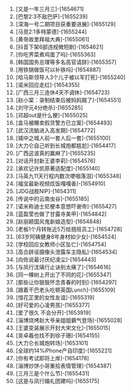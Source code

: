 
1. [又是一年三月三]-[1654671]
1. [巴黎2:3不敌巴萨]-[1655239]
1. [深海一号二期项目获重要进展]-[1655129]
1. [马竞2:1多特蒙德]-[1655244]
1. [黄帝故里拜祖大典]-[1655061]
1. [抖音下架6部违规微短剧]-[1654621]
1. [你吃荠菜煮鸡蛋了吗]-[1655363]
1. [韩国国务总理等多名高官请辞]-[1655357]
1. [用铁锅做饭可以补铁吗]-[1654887]
1. [哈马斯领导人3个儿子被以军打死]-[1655240]
1. [诺米回应走红]-[1654355]
1. [广西三月三连休4天不调休]-[1654723]
1. [赵小棠：录制结束后被妈妈踹了]-[1654551]
1. [刘守元4分绝杀]-[1655285]
1. [邓超out是什么梗]-[1655025]
1. [盒马被曝卖假货警方已立案]-[1654493]
1. [武汉流脑进入高发期]-[1654772]
1. [城中之城人前一套人后一套]-[1655100]
1. [大力仑自己听到长城炮都尴尬]-[1654417]
1. [广西这波真的赢麻了]-[1655235]
1. [对话开封新王婆李莉]-[1654576]
1. [承欢记许凯原著适配度]-[1655140]
1. [马英九11天行程内数次哽咽落泪]-[1655348]
1. [福宝最新视频炫饭嘎嘎香]-[1654910]
1. [JDG战胜NIP]-[1654311]
1. [传说中的云南虫谷]-[1655185]
1. [诺米称迪士尼梗本意想吓谢帝]-[1655427]
1. [蓝盈莹也做了甘露寺美甲]-[1654842]
1. [赵丽颖国风鬼新娘造型]-[1654848]
1. [老板1个月转账近5万给翘班员工]-[1654728]
1. [63岁阿姨健身8年身材如少女]-[1654524]
1. [学校回应女教师小区坠亡]-[1654754]
1. [高合辟谣摄像头泄露车主隐私]-[1654534]
1. [向佐说最讨厌纪凌尘]-[1654443]
1. [与凤行沈璃行止诀别太痛了]-[1654616]
1. [同一棵树上开出了不同的花]-[1655347]
1. [那些让你狠狠怀念青春的时刻]-[1654297]
1. [跟着干巴老头吃顿英国Lunch]-[1655109]
1. [惜花芷里的女性友谊]-[1655319]
1. [好可爱的心凌男孩]-[1655377]
1. [爱了很久 不会分开]-[1653919]
1. [淄博烧烤赵大爷亲姐姐霸气登场]-[1655028]
1. [王婆变装展示开封大宋文化]-[1655015]
1. [吴卓羲也找不到徐子珊]-[1654155]
1. [大力仑长城炮转场]-[1653101]
1. [全球约14%iPhone产自印度]-[1655221]
1. [你有考试即将上岸]-[1654178]
1. [淄博炒饼小哥重拾表情管理]-[1654387]
1. [三月三是个什么节]-[1655431]
1. [这是与凤行婚礼团建吗]-[1655175]